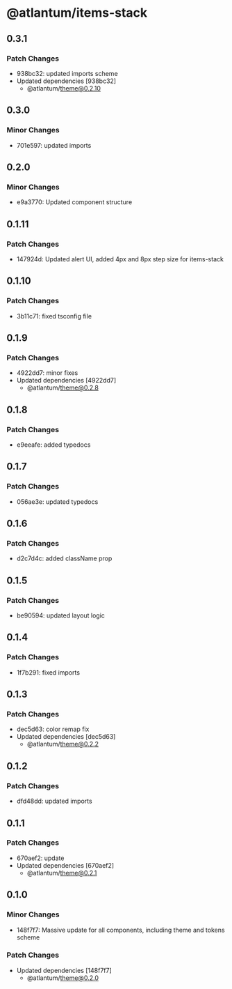 # @atlantum/items-stack

## 0.3.1

### Patch Changes

-   938bc32: updated imports scheme
-   Updated dependencies [938bc32]
    -   @atlantum/theme@0.2.10

## 0.3.0

### Minor Changes

-   701e597: updated imports

## 0.2.0

### Minor Changes

-   e9a3770: Updated component structure

## 0.1.11

### Patch Changes

-   147924d: Updated alert UI, added 4px and 8px step size for items-stack

## 0.1.10

### Patch Changes

-   3b11c71: fixed tsconfig file

## 0.1.9

### Patch Changes

-   4922dd7: minor fixes
-   Updated dependencies [4922dd7]
    -   @atlantum/theme@0.2.8

## 0.1.8

### Patch Changes

-   e9eeafe: added typedocs

## 0.1.7

### Patch Changes

-   056ae3e: updated typedocs

## 0.1.6

### Patch Changes

-   d2c7d4c: added className prop

## 0.1.5

### Patch Changes

-   be90594: updated layout logic

## 0.1.4

### Patch Changes

-   1f7b291: fixed imports

## 0.1.3

### Patch Changes

-   dec5d63: color remap fix
-   Updated dependencies [dec5d63]
    -   @atlantum/theme@0.2.2

## 0.1.2

### Patch Changes

-   dfd48dd: updated imports

## 0.1.1

### Patch Changes

-   670aef2: update
-   Updated dependencies [670aef2]
    -   @atlantum/theme@0.2.1

## 0.1.0

### Minor Changes

-   148f7f7: Massive update for all components, including theme and tokens scheme

### Patch Changes

-   Updated dependencies [148f7f7]
    -   @atlantum/theme@0.2.0
